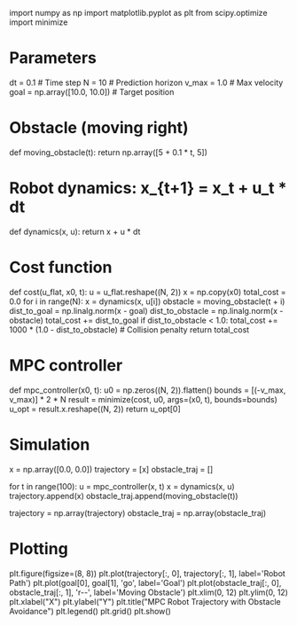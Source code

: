 import numpy as np
import matplotlib.pyplot as plt
from scipy.optimize import minimize

# Parameters
dt = 0.1                      # Time step
N = 10                        # Prediction horizon
v_max = 1.0                   # Max velocity
goal = np.array([10.0, 10.0]) # Target position

# Obstacle (moving right)
def moving_obstacle(t):
    return np.array([5 + 0.1 * t, 5])

# Robot dynamics: x_{t+1} = x_t + u_t * dt
def dynamics(x, u):
    return x + u * dt

# Cost function
def cost(u_flat, x0, t):
    u = u_flat.reshape((N, 2))
    x = np.copy(x0)
    total_cost = 0.0
    for i in range(N):
        x = dynamics(x, u[i])
        obstacle = moving_obstacle(t + i)
        dist_to_goal = np.linalg.norm(x - goal)
        dist_to_obstacle = np.linalg.norm(x - obstacle)
        total_cost += dist_to_goal
        if dist_to_obstacle < 1.0:
            total_cost += 1000 * (1.0 - dist_to_obstacle)  # Collision penalty
    return total_cost

# MPC controller
def mpc_controller(x0, t):
    u0 = np.zeros((N, 2)).flatten()
    bounds = [(-v_max, v_max)] * 2 * N
    result = minimize(cost, u0, args=(x0, t), bounds=bounds)
    u_opt = result.x.reshape((N, 2))
    return u_opt[0]

# Simulation
x = np.array([0.0, 0.0])
trajectory = [x]
obstacle_traj = []

for t in range(100):
    u = mpc_controller(x, t)
    x = dynamics(x, u)
    trajectory.append(x)
    obstacle_traj.append(moving_obstacle(t))

trajectory = np.array(trajectory)
obstacle_traj = np.array(obstacle_traj)

# Plotting
plt.figure(figsize=(8, 8))
plt.plot(trajectory[:, 0], trajectory[:, 1], label='Robot Path')
plt.plot(goal[0], goal[1], 'go', label='Goal')
plt.plot(obstacle_traj[:, 0], obstacle_traj[:, 1], 'r--', label='Moving Obstacle')
plt.xlim(0, 12)
plt.ylim(0, 12)
plt.xlabel("X")
plt.ylabel("Y")
plt.title("MPC Robot Trajectory with Obstacle Avoidance")
plt.legend()
plt.grid()
plt.show()
